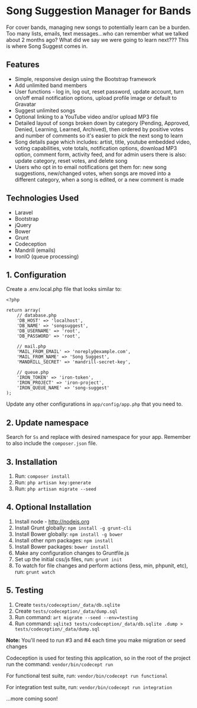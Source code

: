 # Song Suggestion Manager for Bands
For cover bands, managing new songs to potentially learn can be a burden. Too many lists, emails, text messages...who can remember what we talked about 2 months ago? What did we say we were going to learn next??? This is where Song Suggest comes in.

## Features

* Simple, responsive design using the Bootstrap framework
* Add unlimited band members
* User functions - log in, log out, reset password, update account, turn on/off email notification options, upload profile image or default to Gravatar
* Suggest unlimited songs
* Optional linking to a YouTube video and/or upload MP3 file
* Detailed layout of songs broken down by category (Pending, Approved, Denied, Learning, Learned, Archived), then ordered by positive votes and number of comments so it's easier to pick the next song to learn
* Song details page which includes: artist, title, youtube embedded video, voting capabilities, vote totals, notification options, download MP3 option, comment form, activity feed, and for admin users there is also: update category, reset votes, and delete song
* Users who opt in to email notifications get them for: new song suggestions, new/changed votes, when songs are moved into a different category, when a song is edited, or a new comment is made

## Technologies Used

* Laravel
* Bootstrap
* jQuery
* Bower
* Grunt
* Codeception
* Mandrill (emails)
* IronIO (queue processing)

## 1. Configuration
Create a .env.local.php file that looks similar to:

    <?php

    return array(
        // database.php
        'DB_HOST' => 'localhost',
        'DB_NAME' => 'songsuggest',
        'DB_USERNAME' => 'root',
        'DB_PASSWORD' => 'root',

		// mail.php
        'MAIL_FROM_EMAIL' => 'noreply@example.com',
        'MAIL_FROM_NAME' => 'Song Suggest',
        'MANDRILL_SECRET' => 'mandrill-secret-key',

		// queue.php
        'IRON_TOKEN' => 'iron-token',
        'IRON_PROJECT' => 'iron-project',
        'IRON_QUEUE_NAME' => 'song-suggest'
    );

Update any other configurations in `app/config/app.php` that you need to.

## 2. Update namespace
Search for `Ss` and replace with desired namespace for your app. Remember to also include the `composer.json` file.

## 3. Installation
1. Run: `composer install`
2. Run: `php artisan key:generate`
3. Run: `php artisan migrate --seed`

## 4. Optional Installation
1. Install node - http://nodejs.org
2. Install Grunt globally: `npm install -g grunt-cli`
3. Install Bower globally: `npm install -g bower`
4. Install other npm packages: `npm install`
5. Install Bower packages: `bower install`
6. Make any configuration changes to Gruntfile.js
7. Set up the initial css/js files, run: `grunt init`
8. To watch for file changes and perform actions (less, min, phpunit, etc), run: `grunt watch`

## 5. Testing
1. Create `tests/codeception/_data/db.sqlite`
2. Create `tests/codeception/_data/dump.sql`
3. Run command: `art migrate --seed --env=testing`
4. Run command: `sqlite3 tests/codeception/_data/db.sqlite .dump > tests/codeception/_data/dump.sql`

__Note:__ You'll need to run #3 and #4 each time you make migration or seed changes

Codeception is used for testing this application, so in the root of the project run the command: `vendor/bin/codecept run`

For functional test suite, run: `vendor/bin/codecept run functional`

For integration test suite, run: `vendor/bin/codecept run integration`

...more coming soon!